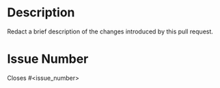 # Description

Redact a brief description of the changes introduced by this pull request.

# Issue Number

Closes #<issue_number>
